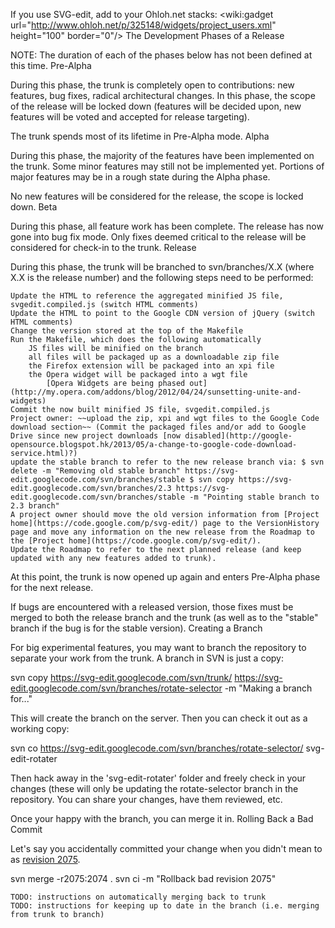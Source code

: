 If you use SVG-edit, add to your Ohloh.net stacks: <wiki:gadget url="http://www.ohloh.net/p/325148/widgets/project_users.xml" height="100" border="0"/>
The Development Phases of a Release

NOTE: The duration of each of the phases below has not been defined at this time.
Pre-Alpha

During this phase, the trunk is completely open to contributions: new features, bug fixes, radical architectural changes. In this phase, the scope of the release will be locked down (features will be decided upon, new features will be voted and accepted for release targeting).

The trunk spends most of its lifetime in Pre-Alpha mode.
Alpha

During this phase, the majority of the features have been implemented on the trunk. Some minor features may still not be implemented yet. Portions of major features may be in a rough state during the Alpha phase.

No new features will be considered for the release, the scope is locked down.
Beta

During this phase, all feature work has been complete. The release has now gone into bug fix mode. Only fixes deemed critical to the release will be considered for check-in to the trunk.
Release

During this phase, the trunk will be branched to svn/branches/X.X (where X.X is the release number) and the following steps need to be performed:

    Update the HTML to reference the aggregated minified JS file, svgedit.compiled.js (switch HTML comments)
    Update the HTML to point to the Google CDN version of jQuery (switch HTML comments)
    Change the version stored at the top of the Makefile
    Run the Makefile, which does the following automatically
        JS files will be minified on the branch
        all files will be packaged up as a downloadable zip file
        the Firefox extension will be packaged into an xpi file
        the Opera widget will be packaged into a wgt file
            [Opera Widgets are being phased out](http://my.opera.com/addons/blog/2012/04/24/sunsetting-unite-and-widgets)
    Commit the now built minified JS file, svgedit.compiled.js
    Project owner: ~~upload the zip, xpi and wgt files to the Google Code download section~~ (Commit the packaged files and/or add to Google Drive since new project downloads [now disabled](http://google-opensource.blogspot.hk/2013/05/a-change-to-google-code-download-service.html)?)
    update the stable branch to refer to the new release branch via: $ svn delete -m "Removing old stable branch" https://svg-edit.googlecode.com/svn/branches/stable $ svn copy https://svg-edit.googlecode.com/svn/branches/2.3 https://svg-edit.googlecode.com/svn/branches/stable -m "Pointing stable branch to 2.3 branch"
    A project owner should move the old version information from [Project home](https://code.google.com/p/svg-edit/) page to the VersionHistory page and move any information on the new release from the Roadmap to the [Project home](https://code.google.com/p/svg-edit/).
    Update the Roadmap to refer to the next planned release (and keep updated with any new features added to trunk).

At this point, the trunk is now opened up again and enters Pre-Alpha phase for the next release.

If bugs are encountered with a released version, those fixes must be merged to both the release branch and the trunk (as well as to the "stable" branch if the bug is for the stable version).
Creating a Branch

For big experimental features, you may want to branch the repository to separate your work from the trunk. A branch in SVN is just a copy:

svn copy https://svg-edit.googlecode.com/svn/trunk/ https://svg-edit.googlecode.com/svn/branches/rotate-selector -m "Making a branch for..."

This will create the branch on the server. Then you can check it out as a working copy:

svn co https://svg-edit.googlecode.com/svn/branches/rotate-selector/ svg-edit-rotater

Then hack away in the 'svg-edit-rotater' folder and freely check in your changes (these will only be updating the rotate-selector branch in the repository. You can share your changes, have them reviewed, etc.

Once your happy with the branch, you can merge it in.
Rolling Back a Bad Commit

Let's say you accidentally committed your change when you didn't mean to as [revision 2075](https://code.google.com/p/svg-edit/source/detail?r=2075).

svn merge -r2075:2074 . svn ci -m "Rollback bad revision 2075"

    TODO: instructions on automatically merging back to trunk
    TODO: instructions for keeping up to date in the branch (i.e. merging from trunk to branch)
